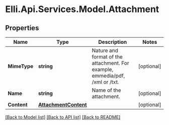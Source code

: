 # Elli.Api.Services.Model.Attachment
## Properties

Name | Type | Description | Notes
------------ | ------------- | ------------- | -------------
**MimeType** | **string** | Nature and format of the attachment. For example, emmedia/pdf, /xml or /txt. | [optional] 
**Name** | **string** | Name of the attachment. | [optional] 
**Content** | [**AttachmentContent**](AttachmentContent.md) |  | [optional] 

[[Back to Model list]](../README.md#documentation-for-models) [[Back to API list]](../README.md#documentation-for-api-endpoints) [[Back to README]](../README.md)

